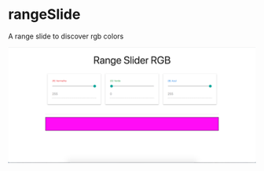 # rangeSlide
A range slide to discover rgb colors  

![](https://github.com/Julyemerson/rangeSlide/blob/master/css/img/print.png)
